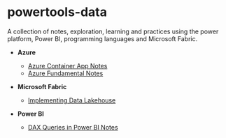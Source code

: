 ﻿# powertools-data
A collection of notes, exploration, learning and practices using the power platform, Power BI, programming languages and Microsoft Fabric. 

- **Azure**
  - [Azure Container App Notes](./azure/azure-container-apps-notes.md)
  - [Azure Fundamental Notes](./azure/azure-fundamentals-notes.mdazure-fundamentals-notes.md)

- **Microsoft Fabric**
  - [Implementing Data Lakehouse](./fabric/notes-guides/fabric-implementing-datalakehouse.md)

- **Power BI**
  - [DAX Queries in Power BI Notes](./powerbi/notes-guides/powerbi-daxqueries.md)
